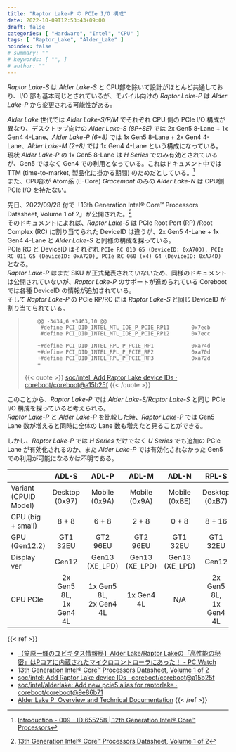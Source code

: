```yaml
---
title: "Raptor Lake-P の PCIe I/O 構成"
date: 2022-10-09T12:53:43+09:00
draft: false
categories: [ "Hardware", "Intel", "CPU" ]
tags: [ "Raptor_Lake", "Alder_Lake" ]
noindex: false
# summary: ""
# keywords: [ "", ]
# author: ""
---
```


*Raptor Lake-S* は *Alder Lake-S* と CPU部を除いて設計がほとんど共通しており、I/O 部も基本同じとされているが、モバイル向けの *Raptor Lake-P* は *Alder Lake-P* から変更される可能性がある。  

*Alder Lake* 世代では *Alder Lake-S/P/M* でそれぞれ CPU 側の PCIe I/O 構成が異なり、デスクトップ向けの *Alder Lake-S (8P+8E)* では 2x Gen5 8-Lane + 1x Gen4 4-Lane、*Alder Lake-P (6+8)* では 1x Gen5 8-Lane + 2x Gen4 4-Lane、*Alder Lake-M (2+8)* では 1x Gen4 4-Lane という構成になっている。  
現状 *Alder Lake-P* の 1x Gen5 8-Lane は *H Series* でのみ有効とされているが、Gen5 ではなく Gen4 での利用となっている。これはドキュメント中では TTM (time-to-market, 製品化に掛かる期間) のためだとしている。[^ttm]  
また、CPU部が Atom系 (E-Core) *Gracemont* のみの *Alder Lake-N* は CPU側 PCIe I/O を持たない。  

[^ttm]: [Introduction - 009 - ID:655258 | 12th Generation Intel® Core™ Processors](https://edc.intel.com/content/www/us/en/design/ipla/software-development-platforms/client/platforms/alder-lake-desktop/12th-generation-intel-core-processors-datasheet-volume-1-of-2/introduction/)


先日、2022/09/28 付で「13th Generation Intel® Core™ Processors Datasheet, Volume 1 of 2」が公開された。[^13th]  
そのドキュメントによれば、*Raptor Lake-S* は PCIe Root Port (RP) /Root Complex (RC) に割り当てられた DeviceID は違うが、2x Gen5 4-Lane + 1x Gen4 4-Lane と *Alder Lake-S* と同様の構成を採っている。  
PCIe RC と DeviceID はそれぞれ `PCIe RC 010 G5 (DeviceID: 0xA70D), PCIe RC 011 G5 (DeviceID: 0xA72D), PCIe RC 060 (x4) G4 (DeviceID: 0xA74D)` となる。  
*Raptor Lake-P* はまだ SKU が正式発表されていないため、同様のドキュメントは公開されていないが、*Raptor Lake-P* のサポートが進められている Coreboot では各種 DeviceID の情報が追加されている。  
そして *Raptor Lake-P* の PCIe RP/RC には *Raptor Lake-S* と同じ DeviceID が割り当てられている。  

[^13th]: [13th Generation Intel® Core™ Processors Datasheet, Volume 1 of 2](https://www.intel.com/content/www/us/en/content-details/743844/13th-generation-intel-core-processors-datasheet-volume-1-of-2.html)

 >         @@ -3434,6 +3463,10 @@
 >          #define PCI_DID_INTEL_MTL_IOE_P_PCIE_RP11		0x7ecb
 >          #define PCI_DID_INTEL_MTL_IOE_P_PCIE_RP12		0x7ecc
 >          
 >         +#define PCI_DID_INTEL_RPL_P_PCIE_RP1			0xa74d
 >         +#define PCI_DID_INTEL_RPL_P_PCIE_RP2			0xa70d
 >         +#define PCI_DID_INTEL_RPL_P_PCIE_RP3			0xa72d
 >         +
 >
 > {{< quote >}} [soc/intel: Add Raptor Lake device IDs · coreboot/coreboot@a15b25f](https://github.com/coreboot/coreboot/commit/a15b25f6fd3b121913508bf6b603856d5026be2c) {{< /quote >}}

このことから、*Raptor Lake-P* では *Alder Lake-S/Raptor Lake-S* と同じ PCIe I/O 構成を採っていると考えられる。  
*Raptor Lake-P* と *Alder Lake-P* を比較した時、*Raptor Lake-P* では Gen5 Lane 数が増えると同時に全体の Lane 数も増えたと見ることができる。  

しかし、*Raptor Lake-P* では *H Series* だけでなく *U Series* でも追加の PCIe Lane が有効化されるのか、また *Alder Lake-P* では有効化されなかった Gen5 での利用が可能になるかは不明である。  

| | ADL-S | ADL-P | ADL-M | ADL-N | RPL-S | RPL-P |
| :-- | :--: | :--: | :--: | :--: | :--: | :--: |
| Variant (CPUID Model) | Desktop (0x97) | Mobile (0x9A) | Mobile (0x9A) | Mobile (0xBE) | Desktop (0xB7) | Mobile (0xBA) |
| CPU (big + small) | 8 + 8 | 6 + 8 | 2 + 8 | 0 + 8 | 8 + 16 | 6 + 8? |
| GPU (Gen12.2) | GT1 32EU | GT2 96EU | GT2 96EU | GT1 32EU | GT1 32EU | GT2 96EU |
| Display ver | Gen12 | Gen13 (XE_LPD) | Gen13 (XE_LPD) | Gen13 (XE_LPD) | Gen12 | Gen13 (XE_LPD) |K
| CPU PCIe | 2x Gen5 8L,<br>1x Gen4 4L | 1x Gen5 8L,<br>2x Gen4 4L | 1x Gen4 4L | N/A | 2x Gen5 8L,<br>1x Gen4 4L | 2x Gen5 8L?,<br>1x Gen4 4L? |

{{< ref >}}
 * [【笠原一輝のユビキタス情報局】Alder Lake/Raptor Lakeの「高性能の秘密」はPコアに内蔵されたマイクロコントローラにあった！ - PC Watch](https://pc.watch.impress.co.jp/docs/column/ubiq/1442699.html)
 * [13th Generation Intel® Core™ Processors Datasheet, Volume 1 of 2](https://www.intel.com/content/www/us/en/content-details/743844/13th-generation-intel-core-processors-datasheet-volume-1-of-2.html)
 * [soc/intel: Add Raptor Lake device IDs · coreboot/coreboot@a15b25f](https://github.com/coreboot/coreboot/commit/a15b25f6fd3b121913508bf6b603856d5026be2c)
 * [soc/intel/alderlake: Add new pcie5 alias for raptorlake · coreboot/coreboot@9e86b71](https://github.com/coreboot/coreboot/commit/9e86b71e7936fd17a2b6d2c15ccd81442f21c576)
 * [Alder Lake P: Overview and Technical Documentation](https://www.intel.com/content/www/us/en/products/platforms/details/alder-lake-p.html)
{{< /ref >}}

